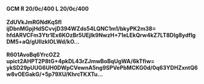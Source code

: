 #### GCM R 20/0c/400 L 20/0c/400
**ZdUVkJmRGNdKqSfl**<br/>**ijDbnMGpjHdSCvvjD394WZds54LQNC1m1/bkyPK2m38=**<br/>**hfdARVCFm3Ytr1Ex6KOzBr5UEjIk9NwzH+71eLEkQrw4kZ7LT8DIg8ydfIgDM5+aQ/gUlIzklOLWd/kO...**<br/><br/>
**R601AvoBq6YrcOZ2**<br/>**upict2AHPT2P8tG+4pkDL43rZJmwBoBqUgWA/6kTfiw=**<br/>**ykSD29pUUG6UH0DWpCVewnA5ng9SPVePbMCKG0d/0q63YDHZxntQ6w8vOEGakG/+5p79XU/KhrcTKXTu...**